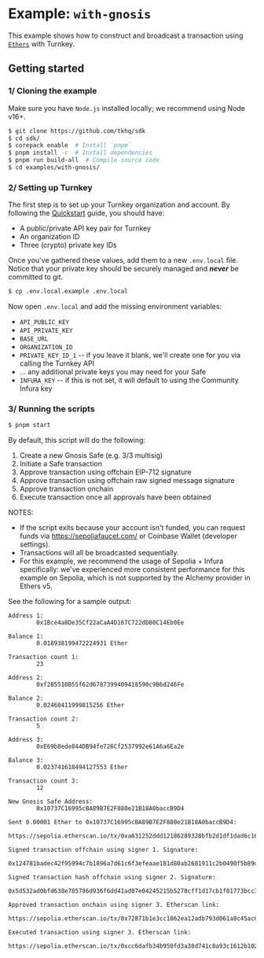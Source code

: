 # Example: `with-gnosis`

This example shows how to construct and broadcast a transaction using [`Ethers`](https://docs.ethers.org/v5/api/signer/) with Turnkey.

## Getting started

### 1/ Cloning the example

Make sure you have `Node.js` installed locally; we recommend using Node v16+.

```bash
$ git clone https://github.com/tkhq/sdk
$ cd sdk/
$ corepack enable  # Install `pnpm`
$ pnpm install -r  # Install dependencies
$ pnpm run build-all  # Compile source code
$ cd examples/with-gnosis/
```

### 2/ Setting up Turnkey

The first step is to set up your Turnkey organization and account. By following the [Quickstart](https://turnkey.readme.io/docs/quickstart) guide, you should have:

- A public/private API key pair for Turnkey
- An organization ID
- Three (crypto) private key IDs

Once you've gathered these values, add them to a new `.env.local` file. Notice that your private key should be securely managed and **_never_** be committed to git.

```bash
$ cp .env.local.example .env.local
```

Now open `.env.local` and add the missing environment variables:

- `API_PUBLIC_KEY`
- `API_PRIVATE_KEY`
- `BASE_URL`
- `ORGANIZATION_ID`
- `PRIVATE_KEY_ID_1` -- if you leave it blank, we'll create one for you via calling the Turnkey API
- ... any additional private keys you may need for your Safe
- `INFURA_KEY` -- if this is not set, it will default to using the Community Infura key

### 3/ Running the scripts

```bash
$ pnpm start
```

By default, this script will do the following:

1. Create a new Gnosis Safe (e.g. 3/3 multisig)
2. Initiate a Safe transaction
3. Approve transaction using offchain EIP-712 signature
4. Approve transaction using offchain raw signed message signature
5. Approve transaction onchain
6. Execute transaction once all approvals have been obtained

NOTES:

- If the script exits because your account isn't funded, you can request funds via https://sepoliafaucet.com/ or Coinbase Wallet (developer settings).
- Transactions will all be broadcasted sequentially.
- For this example, we recommend the usage of Sepolia + Infura specifically: we've experienced more consistent performance for this example on Sepolia, which is not supported by the Alchemy provider in Ethers v5.

See the following for a sample output:

```
Address 1:
        0x1Bce4a8De35Cf22aCaA4D167C722dD80C14Eb0Ee

Balance 1:
        0.018938199472224931 Ether

Transaction count 1:
        23

Address 2:
        0xf285510B55f62d6787399409418590c9B6d246Fe

Balance 2:
        0.02460411999815256 Ether

Transaction count 2:
        5

Address 3:
        0xE69b8ede844DB94fe726Cf2537992e61A6a6Ea2e

Balance 3:
        0.023741618494127553 Ether

Transaction count 3:
        12

New Gnosis Safe Address:
        0x10737C16995cBA89B7E2F880e21B18A0baccB9D4

Sent 0.00001 Ether to 0x10737C16995cBA89B7E2F880e21B18A0baccB9D4:
        https://sepolia.etherscan.io/tx/0xa631252ddd12186289328bfb2d1df1dad6c1682643a2aacc1e2596cec301b492

Signed transaction offchain using signer 1. Signature:
        0x124781badec42f95994c7b1896a7d61c6f3efeaae181d80ab2681911c2b0490f5b89d18e8604c79a1103869586f277fae49be8414e653503b5eaed6a4957c88e1b

Signed transaction hash offchain using signer 2. Signature:
        0x5d532ad0bfd638e785786d936f6dd41ad87e04245215b5278cff1d17cb1f81773bcc3c1926b6b0619b191c0e7f0a510cee03185f059d72a81d831b6ac849e2d21f

Approved transaction onchain using signer 3. Etherscan link:
        https://sepolia.etherscan.io/tx/0x72871b1e3cc1862ea12adb793d061a0c45ac6324e0d95bffae88f0ebeead0c30

Executed transaction using signer 3. Etherscan link:
        https://sepolia.etherscan.io/tx/0xcc6dafb34b950fd3a38d741c8a93c1612b1026a1dff39632aa2665195a5afda8
```
